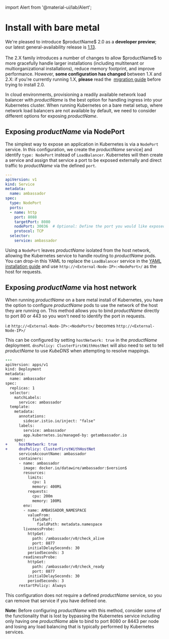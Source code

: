 import Alert from '@material-ui/lab/Alert';

# Install with bare metal

<Alert severity="info">
  We're pleased to introduce $productName$ 2.0 as a <b>developer preview</b>; our latest
  general-availability release is <a href="../../../1.13">1.13</a>.<br/>
  <br/>
  The 2.X family introduces a number of changes to allow $productName$ to more gracefully
  handle larger installations (including multitenant or multiorganizational installations),
  reduce memory footprint, and improve performance. However, <b>some configuration has
  changed</b> between 1.X and 2.X: if you're currently running 1.X, <b>please</b> read the&nbsp;
  <a href="migrate-to-version-2">migration guide</a> before trying to install 2.0.
</Alert>

In cloud environments, provisioning a readily available network load balancer with $productName$ is the best option for handling ingress into your Kubernetes cluster. When running Kubernetes on a bare metal setup, where network load balancers are not available by default, we need to consider different options for exposing $productName$. 

## Exposing $productName$ via NodePort

The simplest way to expose an application in Kubernetes is via a `NodePort` service. In this configuration, we create the $productName$ service] and identify `type: NodePort` instead of `LoadBalancer`. Kubernetes will then create a service and assign that service a port to be exposed externally and direct traffic to $productName$ via the defined `port`.

```yaml
---
apiVersion: v1
kind: Service
metadata:
  name: ambassador
spec:
  type: NodePort
  ports:
  - name: http
    port: 8088
    targetPort: 8080
    nodePort: 30036  # Optional: Define the port you would like exposed
    protocol: TCP
  selector:
    service: ambassador
```

Using a `NodePort` leaves $productName$ isolated from the host network, allowing the Kubernetes service to handle routing to $productName$ pods. You can drop-in this YAML to replace the `LoadBalancer` service in the [YAML installation guide](../yaml-install) and use `http://<External-Node-IP>:<NodePort>/` as the host for requests.

## Exposing $productName$ via host network

When running $productName$ on a bare metal install of Kubernetes, you have the option to configure $productName$ pods to use the network of the host they are running on. This method allows you to bind $productName$ directly to port 80 or 443 so you won't need to identify the port in requests. 

i.e `http://<External-Node-IP>:<NodePort>/` becomes `http://<External-Node-IP>/`

This can be configured by setting `hostNetwork: true` in the $productName$ deployment. `dnsPolicy: ClusterFirstWithHostNet` will also need to set to tell $productName$ to use *KubeDNS* when attempting to resolve mappings.

```diff
---
apiVersion: apps/v1
kind: Deployment
metadata:
  name: ambassador
spec:
  replicas: 1
  selector:
    matchLabels:
      service: ambassador
  template:
    metadata:
      annotations:
        sidecar.istio.io/inject: "false"
      labels:
        service: ambassador
        app.kubernetes.io/managed-by: getambassador.io
    spec:
+     hostNetwork: true
+     dnsPolicy: ClusterFirstWithHostNet
      serviceAccountName: ambassador
      containers:
      - name: ambassador
        image: docker.io/datawire/ambassador:$version$
        resources:
          limits:
            cpu: 1
            memory: 400Mi
          requests:
            cpu: 200m
            memory: 100Mi
        env:
        - name: AMBASSADOR_NAMESPACE
          valueFrom:
            fieldRef:
              fieldPath: metadata.namespace          
        livenessProbe:
          httpGet:
            path: /ambassador/v0/check_alive
            port: 8877
          initialDelaySeconds: 30
          periodSeconds: 3
        readinessProbe:
          httpGet:
            path: /ambassador/v0/check_ready
            port: 8877
          initialDelaySeconds: 30
          periodSeconds: 3
      restartPolicy: Always
```

This configuration does not require a defined $productName$ service, so you can remove that service if you have defined one.

**Note:** Before configuring $productName$ with this method, consider some of the functionality that is lost by bypassing the Kubernetes service including only having one $productName$ able to bind to port 8080 or 8443 per node and losing any load balancing that is typically performed by Kubernetes services.
